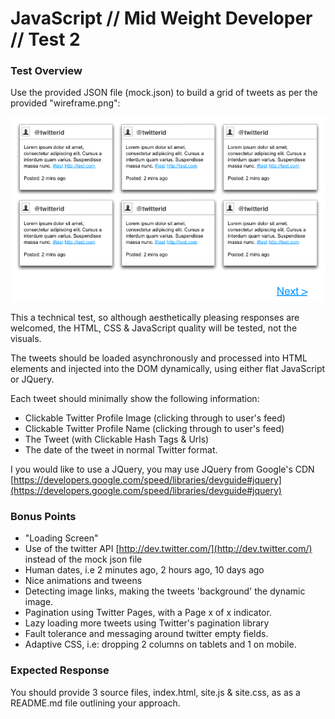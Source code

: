 # JavaScript // Mid Weight Developer // Test 2 #

### Test Overview ###

Use the provided JSON file (mock.json) to build a 
grid of tweets as per the provided "wireframe.png":

![Twitter Grid](wireframe.png "Twitter Grid Layout")

This a technical test, so although aesthetically 
pleasing responses are welcomed, the HTML, CSS & JavaScript quality will be tested, 
not the visuals.

The tweets should be loaded asynchronously and processed into HTML elements and 
injected into the DOM dynamically, using either flat JavaScript or JQuery.

Each tweet should minimally show the following information:

* Clickable Twitter Profile Image (clicking through to user's feed)
* Clickable Twitter Profile Name (clicking through to user's feed)
* The Tweet (with Clickable Hash Tags & Urls)
* The date of the tweet in normal Twitter format.

I you would like to use a JQuery, you may use JQuery from Google's CDN 
[https://developers.google.com/speed/libraries/devguide#jquery](https://developers.google.com/speed/libraries/devguide#jquery)

### Bonus Points ###

* "Loading Screen"
* Use of the twitter API [http://dev.twitter.com/](http://dev.twitter.com/) instead of the mock json file
* Human dates, i.e 2 minutes ago, 2 hours ago, 10 days ago
* Nice animations and tweens
* Detecting image links, making the tweets 'background' the dynamic image.
* Pagination using Twitter Pages, with a Page x of x indicator.
* Lazy loading more tweets using Twitter's pagination library
* Fault tolerance and messaging around twitter empty fields.
* Adaptive CSS, i.e: dropping 2 columns on tablets and 1 on mobile.

### Expected Response ###

You should provide 3 source files, index.html, site.js & site.css, as as a README.md file outlining your approach.